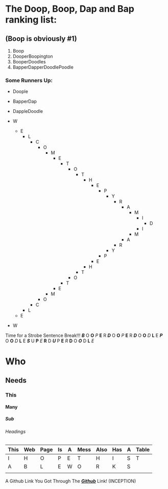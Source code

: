 # The Doop, Boop, Dap and Bap ranking list:

## (Boop is obviously #1)

1. Boop
2. DooperBoopington
3. BooperDoodles
4. BapperDapperDoodlePoodle

### Some Runners Up:

- Doople
- BapperDap
- DappleDoodle

- W
    - E
        - L
            - C 
                - O 
                    - M 
                        - E 
                            - T
                                - O
                                    - T
                                        - H
                                            - E
                                                - P
                                                    - Y
                                                        - R
                                                            - A
                                                                - M
                                                                    - I
                                                                        - D  
                                                                    - I
                                                                - M
                                                            - A
                                                        - R
                                                    - Y
                                                - P
                                            - E
                                        - H
                                    - T
                                - O
                            - T
                        - E
                    - M
                - O
            - C
        - L 
    - E
- W
        
Time for a Strobe Sentence Break!!!
**_B_** O **O** _P_ **E** R **_D_** O **O** _P_ **E** R **_D_** O **O** _D_ **L** E **_P_** O **O** _D_ **L** E **_S_** U **P** _E_ **R** D **_U_** P **E** _R_ **D** O **_O_** D **L** _E_
# Who
## Needs
### This 
#### Many 
##### Sub
###### Headings
| This | Web | Page | Is  | A   | Mess | Also | Has | A   | Table |
| ---- | --- | ---- | --- | --- | ---- | ---- | --- | --- | ----- |
|  I   |  H  |  O   |  P  | E   |  T   |  H   |  I  | S   |  T    |
|  A   |  B  |  L   |  E  | W   |  O   |  R   |  K  | S   |       |
|      |     |      |     |     |      |      |     |     |       |

A Github Link You Got Through The [**_Github_**][github] Link! (INCEPTION)


[github]: https://github.com/Alfiemartin01/Git_Messing_around 
